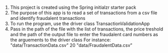 1. This project is created using the Spring initialzr starter pack 
2. The purpose of this app is to read a set of transactions from a csv file and identify fraudalent transactions
3. To run the program, use the driver class TransactionValidationApp
4. Pass in the path of the file with the list of transactions, the price treshold and the path of the output file to enter the fraudalent card numbers as the arguements to the driver class
For instance: "data/TransactionData.csv" 20 "data/FraudalentData.csv"